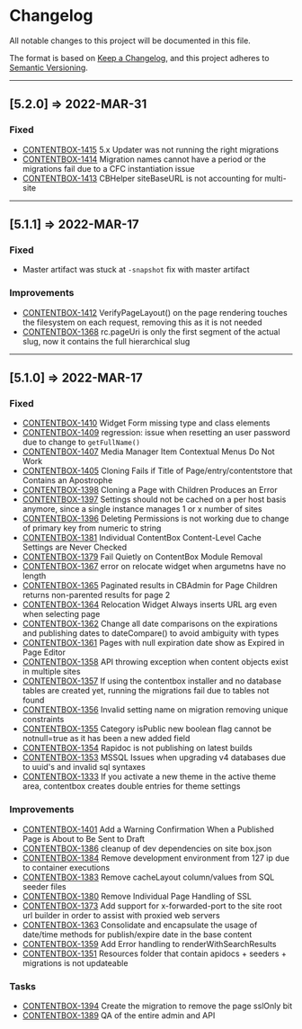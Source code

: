 # Changelog

All notable changes to this project will be documented in this file.

The format is based on [Keep a Changelog](https://keepachangelog.com/en/1.0.0/),
and this project adheres to [Semantic Versioning](https://semver.org/spec/v2.0.0.html).

----

## [5.2.0] => 2022-MAR-31

### Fixed

- [CONTENTBOX-1415](https://ortussolutions.atlassian.net/browse/CONTENTBOX-1415) 5.x Updater was not running the right migrations
- [CONTENTBOX-1414](https://ortussolutions.atlassian.net/browse/CONTENTBOX-1414) Migration names cannot have a period or the migrations fail due to a CFC instantiation issue
- [CONTENTBOX-1413](https://ortussolutions.atlassian.net/browse/CONTENTBOX-1413) CBHelper siteBaseURL is not accounting for multi-site

----

## [5.1.1] => 2022-MAR-17

### Fixed

- Master artifact was stuck at `-snapshot` fix with master artifact

### Improvements

- [CONTENTBOX-1412](https://ortussolutions.atlassian.net/browse/CONTENTBOX-1412) VerifyPageLayout\(\) on the page rendering touches the filesystem on each request, removing this as it is not needed
- [CONTENTBOX-1368](https://ortussolutions.atlassian.net/browse/CONTENTBOX-1368) rc.pageUri is only the first segment of the actual slug, now it contains the full hierarchical slug

----

## [5.1.0] => 2022-MAR-17

### Fixed

- [CONTENTBOX-1410](https://ortussolutions.atlassian.net/browse/CONTENTBOX-1410) Widget Form missing type and class elements
- [CONTENTBOX-1409](https://ortussolutions.atlassian.net/browse/CONTENTBOX-1409) regression: issue when resetting an user password due to change to `getFullName()`
- [CONTENTBOX-1407](https://ortussolutions.atlassian.net/browse/CONTENTBOX-1407) Media Manager Item Contextual Menus Do Not Work
- [CONTENTBOX-1405](https://ortussolutions.atlassian.net/browse/CONTENTBOX-1405) Cloning Fails if Title of Page/entry/contentstore that Contains an Apostrophe
- [CONTENTBOX-1398](https://ortussolutions.atlassian.net/browse/CONTENTBOX-1398) Cloning a Page with Children Produces an Error
- [CONTENTBOX-1397](https://ortussolutions.atlassian.net/browse/CONTENTBOX-1397) Settings should not be cached on a per host basis anymore, since a single instance manages 1 or x number of sites
- [CONTENTBOX-1396](https://ortussolutions.atlassian.net/browse/CONTENTBOX-1396) Deleting Permissions is not working due to change of primary key from numeric to string
- [CONTENTBOX-1381](https://ortussolutions.atlassian.net/browse/CONTENTBOX-1381) Individual ContentBox Content-Level Cache Settings are Never Checked
- [CONTENTBOX-1379](https://ortussolutions.atlassian.net/browse/CONTENTBOX-1379) Fail Quietly on ContentBox Module Removal
- [CONTENTBOX-1367](https://ortussolutions.atlassian.net/browse/CONTENTBOX-1367) error on relocate widget when argumetns have no length
- [CONTENTBOX-1365](https://ortussolutions.atlassian.net/browse/CONTENTBOX-1365) Paginated results in CBAdmin for Page Children returns non-parented results for page 2
- [CONTENTBOX-1364](https://ortussolutions.atlassian.net/browse/CONTENTBOX-1364) Relocation Widget Always inserts URL arg even when selecting page
- [CONTENTBOX-1362](https://ortussolutions.atlassian.net/browse/CONTENTBOX-1362) Change all date comparisons on the expirations and publishing dates to dateCompare\(\) to avoid ambiguity with types
- [CONTENTBOX-1361](https://ortussolutions.atlassian.net/browse/CONTENTBOX-1361) Pages with null expiration date show as Expired in Page Editor
- [CONTENTBOX-1358](https://ortussolutions.atlassian.net/browse/CONTENTBOX-1358) API throwing exception when content objects exist in multiple sites
- [CONTENTBOX-1357](https://ortussolutions.atlassian.net/browse/CONTENTBOX-1357) If using the contentbox installer and no database tables are created yet, running the migrations fail due to tables not found
- [CONTENTBOX-1356](https://ortussolutions.atlassian.net/browse/CONTENTBOX-1356) Invalid setting name on migration removing unique constraints
- [CONTENTBOX-1355](https://ortussolutions.atlassian.net/browse/CONTENTBOX-1355) Category isPublic new boolean flag cannot be notnull=true as it has been a new added field
- [CONTENTBOX-1354](https://ortussolutions.atlassian.net/browse/CONTENTBOX-1354) Rapidoc is not publishing on latest builds
- [CONTENTBOX-1353](https://ortussolutions.atlassian.net/browse/CONTENTBOX-1353) MSSQL Issues when upgrading v4 databases due to uuid's and invalid sql syntaxes
- [CONTENTBOX-1333](https://ortussolutions.atlassian.net/browse/CONTENTBOX-1333) If you activate a new theme in the active theme area, contentbox creates double entries for theme settings

### Improvements

- [CONTENTBOX-1401](https://ortussolutions.atlassian.net/browse/CONTENTBOX-1401) Add a Warning Confirmation When a Published Page is About to Be Sent to Draft
- [CONTENTBOX-1386](https://ortussolutions.atlassian.net/browse/CONTENTBOX-1386) cleanup of dev dependencies on site box.json
- [CONTENTBOX-1384](https://ortussolutions.atlassian.net/browse/CONTENTBOX-1384) Remove development environment from 127 ip due to container executions
- [CONTENTBOX-1383](https://ortussolutions.atlassian.net/browse/CONTENTBOX-1383) Remove cacheLayout column/values from SQL seeder files
- [CONTENTBOX-1380](https://ortussolutions.atlassian.net/browse/CONTENTBOX-1380) Remove Individual Page Handling of SSL
- [CONTENTBOX-1373](https://ortussolutions.atlassian.net/browse/CONTENTBOX-1373) Add support for x-forwarded-port to the site root url builder in order to assist with proxied web servers
- [CONTENTBOX-1363](https://ortussolutions.atlassian.net/browse/CONTENTBOX-1363) Consolidate and encapsulate the usage of date/time methods for publish/expire date in the base content
- [CONTENTBOX-1359](https://ortussolutions.atlassian.net/browse/CONTENTBOX-1359) Add Error handling to renderWithSearchResults
- [CONTENTBOX-1351](https://ortussolutions.atlassian.net/browse/CONTENTBOX-1351) Resources folder that contain apidocs \+ seeders \+ migrations is not updateable

### Tasks

- [CONTENTBOX-1394](https://ortussolutions.atlassian.net/browse/CONTENTBOX-1394) Create the migration to remove the page sslOnly bit
- [CONTENTBOX-1389](https://ortussolutions.atlassian.net/browse/CONTENTBOX-1389) QA of the entire admin and API
